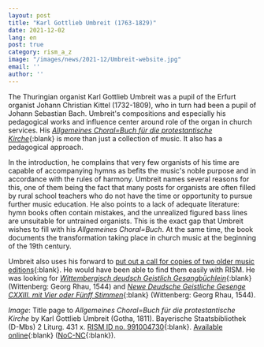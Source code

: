 ```yaml
---
layout: post
title: "Karl Gottlieb Umbreit (1763-1829)"
date: 2021-12-02
lang: en
post: true
category: rism_a_z
image: "/images/news/2021-12/Umbreit-website.jpg"
email: ''
author: ''
---
```


The Thuringian organist Karl Gottlieb Umbreit was a pupil of the Erfurt organist Johann Christian Kittel (1732-1809), who in turn had been a pupil of Johann Sebastian Bach. Umbreit's compositions and especially his pedagogical works and influence center around role of the organ in church services. His [_Allgemeines Choral=Buch für die protestantische Kirche_](https://opac.rism.info/search?id=991004730&View=rism){:blank} is more than just a collection of music. It also has a pedagogical approach.  

In the introduction, he complains that very few organists of his time are capable of accompanying hymns as befits the music's noble purpose and in accordance with the rules of harmony. Umbreit names several reasons for this, one of them being the fact that many posts for organists are often filled by rural school teachers who do not have the time or opportunity to pursue further music education. He also points to a lack of adequate literature: hymn books often contain mistakes, and the unrealized figured bass lines are unsuitable for untrained organists. This is the exact gap that Umbreit wishes to fill with his _Allgemeines Choral=Buch_. At the same time, the book documents the transformation taking place in church music at the beginning of the 19th century.  

Umbreit also uses his forward to [put out a call for copies of two older music editions](https://www.digitale-sammlungen.de/de/view/bsb10496505?page=16,17){:blank}. He would have been able to find them easily with RISM. He was looking for [_Wittembergisch deudsch Geistlich Gesangbüchlein_](https://opac.rism.info/search?id=990067729&View=rism){:blank} (Wittenberg: Georg Rhau, 1544) and [_Newe Deudsche Geistliche Gesenge CXXIII. mit Vier oder Fünff Stimmen_](https://opac.rism.info/search?id=1001035418&View=rism){:blank} (Wittenberg: Georg Rhau, 1544).

_Image_: Title page to _Allgemeines Choral=Buch für die protestantische Kirche_ by Karl Gottlieb Umbreit (Gotha, 1811). Bayerische Staatsbibliothek (D-Mbs) 2 Liturg. 431 x. [RISM ID no. 991004730](https://opac.rism.info/search?id=991004730&View=rism){:blank}. [Available online](https://mdz-nbn-resolving.de/urn:nbn:de:bvb:12-bsb10496505-4){:blank} ([NoC-NC](http://rightsstatements.org/vocab/NoC-NC/1.0/){:blank}).
